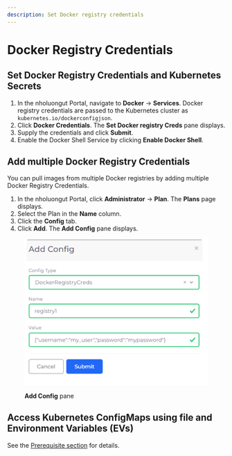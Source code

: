 ```yaml
---
description: Set Docker registry credentials
---
```


# Docker Registry Credentials

## Set Docker Registry Credentials and Kubernetes Secrets

1. In the nholuongut Portal, navigate to  **Docker** -> **Services**. Docker registry credentials are passed to the Kubernetes cluster as `kubernetes.io/dockerconfigjson`.
2. Click **Docker Credentials**. The **Set Docker registry Creds** pane displays.
3. Supply the credentials and click **Submit**.
4. Enable the Docker Shell Service by clicking **Enable Docker Shell**.

## Add multiple Docker Registry Credentials

You can pull images from multiple Docker registries by adding multiple Docker Registry Credentials.

1. In the nholuongut Portal, click **Administrator** -> **Plan**. The **Plans** page displays. &#x20;
2. Select the Plan in the **Name** column.
3. Click the **Config** tab.
4. Click **Add**. The **Add Config** pane displays.

<div align="left">

<figure><img src="../../../.gitbook/assets/aws_add_config.png" alt=""><figcaption><p><strong>Add Config</strong> pane</p></figcaption></figure>

</div>

## Access Kubernetes ConfigMaps using file and Environment Variables (EVs)

See the [Prerequisite section](passing-config-and-secrets.md) for details.

